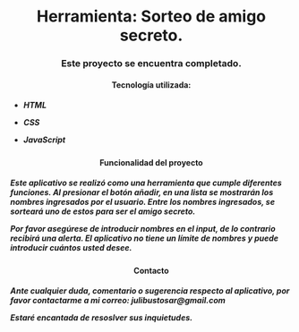 <h1 align="center"> Herramienta: Sorteo de amigo secreto. </h1>

<h3 align="center"> Este proyecto se encuentra completado. </h3>



<h4 align="center">Tecnología utilizada:</h4>
<h5>

  - HTML
  
  - CSS
    
  - JavaScript
</h5>



<h4 align="center">Funcionalidad del proyecto</h4>

<h5>
Este aplicativo se realizó como una herramienta que cumple diferentes funciones. Al presionar el botón añadir, en una lista se mostrarán los nombres ingresados por el usuario. Entre los nombres ingresados, se sorteará uno de estos para ser el amigo secreto. 
  
Por favor asegúrese de introducir nombres en el input, de lo contrario recibirá una alerta. El aplicativo no tiene un límite de nombres y puede introducir cuántos usted desee.
</h5>

<h4 align="center">Contacto</h4>

<h5>
Ante cualquier duda, comentario o sugerencia respecto al aplicativo, por favor contactarme a mi correo: julibustosar@gmail.com

  
  Estaré encantada de resoslver sus inquietudes.
</h5>
